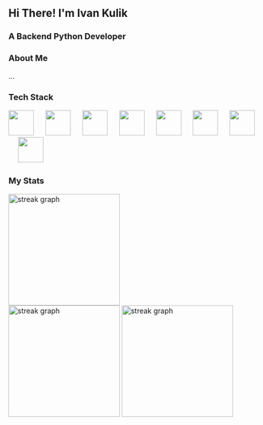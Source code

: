 ## Hi There! I'm Ivan Kulik


<h3 align="left">A Backend Python Developer</h3>


<h3 align="left"> About Me </h3>

<p>...</p>


<h3 align="left"> Tech Stack </h3>

<div align="left">
  <img src="https://cdn.jsdelivr.net/gh/devicons/devicon@latest/icons/python/python-original.svg" height="50" />
  <img width="15" />
  
  <img src="https://cdn.jsdelivr.net/gh/devicons/devicon@latest/icons/fastapi/fastapi-original.svg" height="50" />
  <img width="15" />
  
  <img src="https://cdn.jsdelivr.net/gh/devicons/devicon@latest/icons/django/django-plain.svg" height="50" />
  <img width="15" />
  
  <img src="https://cdn.jsdelivr.net/gh/devicons/devicon@latest/icons/postgresql/postgresql-original.svg" height="50" />
  <img width="15" />
  
  <img src="https://cdn.jsdelivr.net/gh/devicons/devicon@latest/icons/mysql/mysql-original.svg" height="50" />
  <img width="15" />
  
  <img src="https://cdn.jsdelivr.net/gh/devicons/devicon@latest/icons/redis/redis-original-wordmark.svg" height="50" />
  <img width="15" />
  
  <img src="https://cdn.jsdelivr.net/gh/devicons/devicon@latest/icons/git/git-original.svg" height="50" />
  <img width="15" />
  
  <img src="https://cdn.jsdelivr.net/gh/devicons/devicon@latest/icons/docker/docker-plain-wordmark.svg" height="50" />
  <img width="15" />
</div>


<h3 align="left"> My Stats </h3>

<div align="left">
  <img src="http://github-profile-summary-cards.vercel.app/api/cards/profile-details?username=ivan-kulik&theme=github_dark" height="220" alt="streak graph"  />
</div>

<div align="left">
  <img src="https://streak-stats.demolab.com?user=ivan-kulik&locale=en&mode=daily&theme=github_dark&hide_border=false&border_radius=5&order=3" height="220" alt="streak graph"  />
  <img src="http://github-profile-summary-cards.vercel.app/api/cards/stats?username=ivan-kulik&theme=github_dark" height="220" alt="streak graph"  />
</div>


